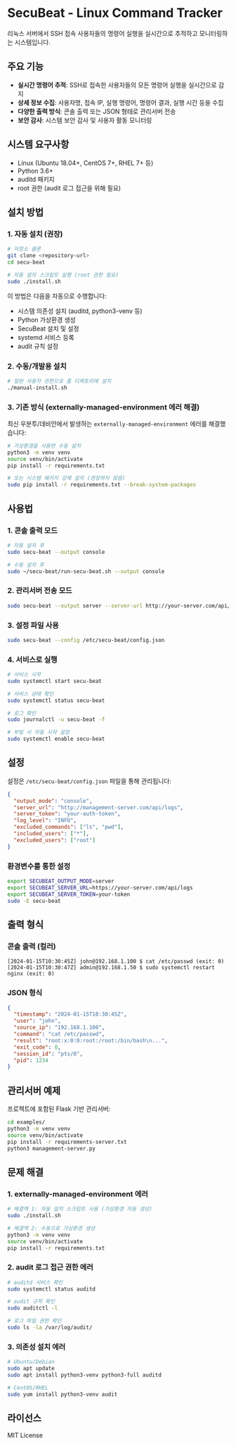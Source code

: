 # SecuBeat - Linux Command Tracker

리눅스 서버에서 SSH 접속 사용자들의 명령어 실행을 실시간으로 추적하고 모니터링하는 시스템입니다.

## 주요 기능

- **실시간 명령어 추적**: SSH로 접속한 사용자들의 모든 명령어 실행을 실시간으로 감지
- **상세 정보 수집**: 사용자명, 접속 IP, 실행 명령어, 명령어 결과, 실행 시간 등을 수집
- **다양한 출력 방식**: 콘솔 출력 또는 JSON 형태로 관리서버 전송
- **보안 감사**: 시스템 보안 감사 및 사용자 활동 모니터링

## 시스템 요구사항

- Linux (Ubuntu 18.04+, CentOS 7+, RHEL 7+ 등)
- Python 3.6+
- auditd 패키지
- root 권한 (audit 로그 접근을 위해 필요)

## 설치 방법

### 1. 자동 설치 (권장)

```bash
# 저장소 클론
git clone <repository-url>
cd secu-beat

# 자동 설치 스크립트 실행 (root 권한 필요)
sudo ./install.sh
```

이 방법은 다음을 자동으로 수행합니다:
- 시스템 의존성 설치 (auditd, python3-venv 등)
- Python 가상환경 생성
- SecuBeat 설치 및 설정
- systemd 서비스 등록
- audit 규칙 설정

### 2. 수동/개발용 설치

```bash
# 일반 사용자 권한으로 홈 디렉토리에 설치
./manual-install.sh
```

### 3. 기존 방식 (externally-managed-environment 에러 해결)

최신 우분투/데비안에서 발생하는 `externally-managed-environment` 에러를 해결했습니다:

```bash
# 가상환경을 사용한 수동 설치
python3 -m venv venv
source venv/bin/activate
pip install -r requirements.txt

# 또는 시스템 패키지 강제 설치 (권장하지 않음)
sudo pip install -r requirements.txt --break-system-packages
```

## 사용법

### 1. 콘솔 출력 모드
```bash
# 자동 설치 후
sudo secu-beat --output console

# 수동 설치 후
sudo ~/secu-beat/run-secu-beat.sh --output console
```

### 2. 관리서버 전송 모드
```bash
sudo secu-beat --output server --server-url http://your-server.com/api/logs
```

### 3. 설정 파일 사용
```bash
sudo secu-beat --config /etc/secu-beat/config.json
```

### 4. 서비스로 실행
```bash
# 서비스 시작
sudo systemctl start secu-beat

# 서비스 상태 확인
sudo systemctl status secu-beat

# 로그 확인
sudo journalctl -u secu-beat -f

# 부팅 시 자동 시작 설정
sudo systemctl enable secu-beat
```

## 설정

설정은 `/etc/secu-beat/config.json` 파일을 통해 관리됩니다:

```json
{
  "output_mode": "console",
  "server_url": "http://management-server.com/api/logs",
  "server_token": "your-auth-token",
  "log_level": "INFO",
  "excluded_commands": ["ls", "pwd"],
  "included_users": ["*"],
  "excluded_users": ["root"]
}
```

### 환경변수를 통한 설정

```bash
export SECUBEAT_OUTPUT_MODE=server
export SECUBEAT_SERVER_URL=https://your-server.com/api/logs
export SECUBEAT_SERVER_TOKEN=your-token
sudo -E secu-beat
```

## 출력 형식

### 콘솔 출력 (컬러)
```
[2024-01-15T10:30:45Z] john@192.168.1.100 $ cat /etc/passwd (exit: 0)
[2024-01-15T10:30:47Z] admin@192.168.1.50 $ sudo systemctl restart nginx (exit: 0)
```

### JSON 형식
```json
{
  "timestamp": "2024-01-15T10:30:45Z",
  "user": "john",
  "source_ip": "192.168.1.100", 
  "command": "cat /etc/passwd",
  "result": "root:x:0:0:root:/root:/bin/bash\n...",
  "exit_code": 0,
  "session_id": "pts/0",
  "pid": 1234
}
```

## 관리서버 예제

프로젝트에 포함된 Flask 기반 관리서버:

```bash
cd examples/
python3 -m venv venv
source venv/bin/activate
pip install -r requirements-server.txt
python3 management-server.py
```

## 문제 해결

### 1. externally-managed-environment 에러
```bash
# 해결책 1: 자동 설치 스크립트 사용 (가상환경 자동 생성)
sudo ./install.sh

# 해결책 2: 수동으로 가상환경 생성
python3 -m venv venv
source venv/bin/activate
pip install -r requirements.txt
```

### 2. audit 로그 접근 권한 에러
```bash
# auditd 서비스 확인
sudo systemctl status auditd

# audit 규칙 확인
sudo auditctl -l

# 로그 파일 권한 확인
sudo ls -la /var/log/audit/
```

### 3. 의존성 설치 에러
```bash
# Ubuntu/Debian
sudo apt update
sudo apt install python3-venv python3-full auditd

# CentOS/RHEL
sudo yum install python3-venv audit
```

## 라이선스

MIT License 